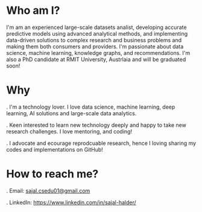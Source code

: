 # Who am I?

I'm am an experienced large-scale datasets analist, developing accurate predictive models using advanced analytical methods, and implementing data-driven solutions to complex research and business problems and making them both consumers and providers. I'm passionate about data science, machine learning, knowledge graphs, and recommendations. I'm also a PhD candidate at RMIT University, Austrlaia and will be graduated soon!

# Why 

. I'm a technology lover. I love data science, machine learning, deep learning, AI solutions and large-scale data analytics.

. Keen interested to learn new technology deeply and happy to take new research challenges. I love mentoring, and coding! 

. I advocate and ecourage reprodcuable research, hence I loving sharing my codes and implementations on GitHub!


# How to reach me? 

. Email: sajal.csedu01@gmail.com 

. LinkedIn: https://www.linkedin.com/in/sajal-halder/
